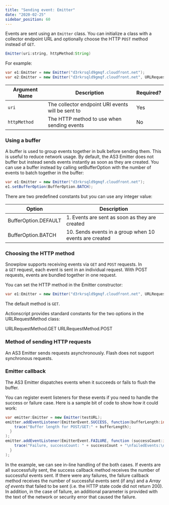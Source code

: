 ```yaml
---
title: "Sending event: Emitter"
date: "2020-02-25"
sidebar_position: 60
---
```


Events are sent using an `Emitter` class. You can initialize a class with a collector endpoint URL and optionally choose the HTTP `POST` method instead of `GET`.

```java
Emitter(uri:string, httpMethod:String)
```

For example:

```java
var e1:Emitter = new Emitter("d3rkrsqld9gmqf.cloudfront.net");
var e2:Emitter = new Emitter("d3rkrsqld9gmqf.cloudfront.net", URLRequestMethod.POST);
```

| **Argument Name** | **Description**                                   | **Required?** |
| ----------------- | ------------------------------------------------- | ------------- |
| `uri`             | The collector endpoint URI events will be sent to | Yes           |
| `httpMethod`      | The HTTP method to use when sending events        | No            |

### Using a buffer

A buffer is used to group events together in bulk before sending them. This is useful to reduce network usage. By default, the AS3 Emitter does not buffer but instead sends events instantly as soon as they are created. You can use a buffer instead by calling setBufferOption with the number of events to batch together in the buffer:

```java
var e1:Emitter = new Emitter("d3rkrsqld9gmqf.cloudfront.net");
e1.setBufferOption(BufferOption.BATCH);
```

There are two predefined constants but you can use any integer value:

| **Option**           | **Description**                                         |
| -------------------- | ------------------------------------------------------- |
| BufferOption.DEFAULT | 1\. Events are sent as soon as they are created         |
| BufferOption.BATCH   | 10\. Sends events in a group when 10 events are created |

### Choosing the HTTP method

Snowplow supports receiving events via `GET` and `POST` requests. In a `GET` request, each event is sent in an individual request. With POST requests, events are bundled together in one request.

You can set the HTTP method in the Emitter constructor:

```java
var e1:Emitter = new Emitter("d3rkrsqld9gmqf.cloudfront.net", URLRequestMethod.POST);
```

The default method is `GET`.

Actionscript provides standard constants for the two options in the URLRequestMethod class:

URLRequestMethod.GET URLRequestMethod.POST

### Method of sending HTTP requests

An AS3 Emitter sends requests asynchronously. Flash does not support synchronous requests.

### Emitter callback

The AS3 Emitter dispatches events when it succeeds or fails to flush the buffer.

You can register event listeners for these events if you need to handle the success or failure case. Here is a sample bit of code to show how it could work:

```java
var emitter:Emitter = new Emitter(testURL);
emitter.addEventListener(EmitterEvent.SUCCESS, function(bufferLength:int) {
    trace("Buffer length for POST/GET:" + bufferLength);
  }
);
emitter.addEventListener(EmitterEvent.FAILURE, function (successCount:int, failedEvents:Array, errorString:String) {
    trace("Failure, successCount: " + successCount + "\nfailedEvents:\n" + failedEvents.toString() + "\nerror:\n" + errorString:String);
  }
);
```

In the example, we can see in-line handling of the both cases. If events are all successfully sent, the success callback method receives the number of successful events sent. If there were any failures, the failure callback method receives the number of successful events sent (if any) and a *Array of events* that failed to be sent (i.e. the HTTP state code did not return 200). In addition, in the case of failure, an additional parameter is provided with the text of the network or security error that caused the failure.
